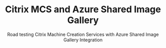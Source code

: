---
layout: post
title: "Citrix MCS and Azure Shared Image Gallery"
permalink: "/citrix-mcs-and-azure-shared-image-gallery/"
subtitle: Road testing Citrix Machine Creation Services with Azure Shared Image Gallery Integration
cover-img: /assets/img/citrix-mcs-and-azure-shared-image-gallery/
thumbnail-img: /assets/img/citrix-mcs-and-azure-shared-image-gallery/
share-img: /assets/img/citrix-mcs-and-azure-shared-image-gallery/
tags: [Citrix, CVAD, Azure, Windows, MCS, SIG, Provisioning]
categories: [Citrix, CVAD, Azure, Windows, MCS, SIG, Provisioning]
---